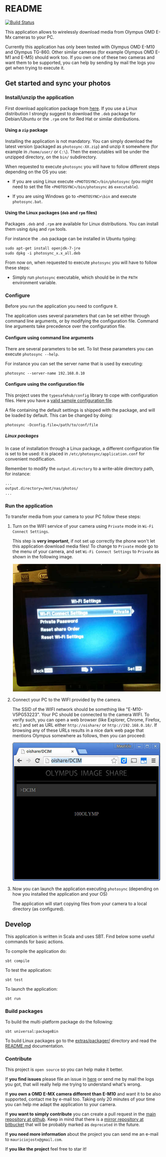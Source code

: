 # README

[![Build Status](https://api.travis-ci.org/mauriciojost/olympus-photosync.svg)](https://travis-ci.org/mauriciojost/olympus-photosync)

This application allows to wirelessly download media from Olympus OMD E-Mx cameras to your PC.

Currently this application has only been tested with Olympus OMD E-M10 and Olympus TG-860. Other similar cameras (for example Olympus OMD E-M1 and E-M5) should work too. If you own one of these two cameras and want them to be supported, you can help by sending by mail the logs you get when trying to execute it. 

## Get started and sync your photos

### Install/unzip the application 

First download application package from [here](https://bitbucket.org/mauriciojost/olympus-photosync/downloads). If you use a Linux distribution I strongly suggest to download the `.deb` package for Debian/Ubuntu or the `.rpm` one for Red Hat or similar distributions.

#### Using a `zip` package

Installing the application is not mandatory. You can simply download the latest version (packaged as `photosync-XX.zip`) and unzip it somewhere (for example in `/home/user/` or `C:\`). Then the executables will be under the unzipped directory, on the `bin/` subdirectory.

When requested to execute `photosync` you will have to follow different steps depending on the OS you use: 

 - If you are using Linux execute `<PHOTOSYNC>/bin/photosync` (you might need to set the file `<PHOTOSYNC>/bin/photosync` as `executable`). 
 
 - If you are using Windows go to `<PHOTOSYNC>\bin` and execute `photosync.bat`.

#### Using the Linux packages (`deb` and `rpm` files)

Packages `.deb` and `.rpm` are available for Linux distributions. You can install them using `dpkg` and `rpm` tools.

For instance the `.deb` package can be installed in Ubuntu typing: 

```
sudo apt-get install openjdk-7-jre
sudo dpkg -i photosync_x.x_all.deb
```

From now on, when requested to execute `photosync` you will have to follow these steps:

 - Simply run `photosync` executable, which should be in the `PATH` environment variable.
 
### Configure

Before you run the application you need to configure it. 

The application uses several parameters that can be set either through command line arguments, or by modifying the configuration file. Command line arguments take precedence over the configuration file.

#### Configure using command line arguments

There are several parameters to be set. To list these parameters you can execute `photosync --help`.

For instance you can set the server name that is used by executing: 

```
photosync --server-name 192.168.0.10
```

#### Configure using the configuration file

This project uses the `typesafehub/config` library to cope with configuration files. Here you have a [valid sample configuration file](src/main/resources/application.conf).

A file containing the default settings is shipped with the package, and will be loaded by default. This can be changed by doing: 

```
photosync -Dconfig.file=/path/to/conf/file
```

##### Linux packages
In case of installation through a Linux package, a different configuration file is set to be used: it is placed in `/etc/photosync/application.conf` for convenient modification.

Remember to modify the `output.directory` to a write-able directory path, for instance: 

```
...
output.directory=/mnt/nas/photos/
...
```

### Run the application

To transfer media from your camera to your PC follow these steps:

1. Turn on the WIFI service of your camera using `Private` mode in `Wi-Fi Connect Settings`. 

    This step is **very important**, if not set up correctly the phone won't let this application download media files! To change to `Private` mode go to the menu of your camera, and set `Wi-Fi Connect Settings` to `Private` as shown in the following image.

    ![Camera in private mode](doc/images/camera-in-wifi-connect-settings-private-mode.jpg)

2. Connect your PC to the WIFI provided by the camera. 

    The SSID of the WIFI network should be something like "E-M10-V5PG53223". Your PC should be connected to the camera WIFI. To verify such, you can open a web browser (like Explorer, Chrome, Firefox, etc.) and set as URL either `http://oishare/` or `http://192.168.0.10/`. If browsing any of these URLs results in a nice dark web page that mentions Olympus somewhere as follows, then you can proceed:

    ![PC correctly connected to the camera](doc/images/oishare-wifi-connected-ok.jpg)

3. Now you can launch the application executing `photosync` (depending on how you installed the application and your OS)

    The application will start copying files from your camera to a local directory (as configured).

## Develop

This application is written in Scala and uses SBT. Find below some useful commands for basic actions.

To compile the application do:

```
sbt compile
```

To test the application:

```
sbt test
```

To launch the application:

```
sbt run
```

### Build packages

To build the multi-platform package do the following:

```
sbt universal:packageBin
```

To build Linux packages go to the [extras/packager/](extras/packager/) directory and read the [README.md](extras/packager/README.md) documentation.

### Contribute

This project is `open source` so you can help make it better.

If **you find issues** please file an issue in [here](https://github.com/mauriciojost/olympus-photosync/issues) or send me by mail the logs you got, that will really help me trying to understand what's wrong. 

If **you own a OMD E-MX camera different than E-M10** and want it to be also supported, contact me by e-mail too. Taking only 20 minutes of your time you can help me adapt the application to your camera.

If **you want to simply contribute** you can create a pull request in the [main repository at github](https://github.com/mauriciojost/olympus-photosync). Keep in mind that there is a [mirror repository at bitbucket](https://bitbucket.org/mauriciojost/olympus-photosync) that will be probably marked as `deprecated` in the future.

If **you need more information** about the project you can send me an e-mail to `mauriciojostx@gmail.com`.

If **you like the project** feel free to star it! 



